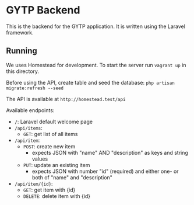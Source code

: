 # GYTP Backend

This is the backend for the GYTP application. It is written using the Laravel framework.

## Running

We uses Homestead for development. To start the server run `vagrant up` in this directory.

Before using the API, create table and seed the database: `php artisan migrate:refresh --seed`

The API is available at `http://homestead.test/api`

Available endpoints:

- `/`: Laravel default welcome page
- `/api/items`:
    - `GET`: get list of all items
- `/api/item`:
    - `POST`: create new item
        - expects JSON with "name" AND "description" as keys and string values
    - `PUT`: update an existing item
        - expects JSON with number "id" (required) and either one- or both of "name" and "description"
- `/api/item/{id}`:
    - `GET`: get item with {id}
    - `DELETE`: delete item with {id}